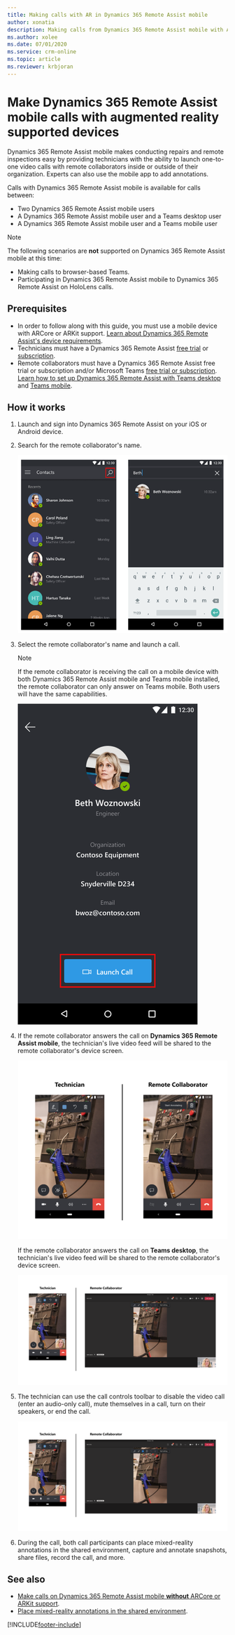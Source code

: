 ```yaml
---
title: Making calls with AR in Dynamics 365 Remote Assist mobile
author: xonatia
description: Making calls from Dynamics 365 Remote Assist mobile with AR support 
ms.author: xolee
ms.date: 07/01/2020 
ms.service: crm-online
ms.topic: article
ms.reviewer: krbjoran
---
```

# Make Dynamics 365 Remote Assist mobile calls with augmented reality supported devices

Dynamics 365 Remote Assist mobile makes conducting repairs and remote inspections easy by providing technicians with the ability to launch one-to-one video calls with remote collaborators inside or outside of their organization. Experts can also use the mobile app to add annotations.

Calls with Dynamics 365 Remote Assist mobile is available for calls between:

- Two Dynamics 365 Remote Assist mobile users
- A Dynamics 365 Remote Assist mobile user and a Teams desktop user
- A Dynamics 365 Remote Assist mobile user and a Teams mobile user

> [!NOTE]
> The following scenarios are **not** supported on Dynamics 365 Remote Assist mobile at this time:
>
> - Making calls to browser-based Teams.
> - Participating in Dynamics 365 Remote Assist mobile to Dynamics 365 Remote Assist on HoloLens calls.

## Prerequisites

- In order to follow along with this guide, you must use a mobile device with ARCore or ARKit support. [Learn about Dynamics 365 Remote Assist's device requirements](../requirements.md).
- Technicians must have a Dynamics 365 Remote Assist [free trial](../try-remote-assist.md) or [subscription](../buy-remote-assist.md).
- Remote collaborators must have a Dynamics 365 Remote Assist free trial or subscription and/or Microsoft Teams [free trial or subscription](https://www.microsoft.com/microsoft-365/microsoft-teams/group-chat-software). [Learn how to set up Dynamics 365 Remote Assist with Teams desktop](../teams-pc-all.md) and [Teams mobile](../teams-mobile-all.md).

## How it works

1. Launch and sign into Dynamics 365 Remote Assist on your iOS or Android device.

2. Search for the remote collaborator's name.

   ![Screenshot of Dynamics 365 Remote Assist mobile, showing the contacts screen and highlighting the search icon.](./media/calls_2.png "Search")

3. Select the remote collaborator's name and launch a call.

   > [!NOTE]
   > If the remote collaborator is receiving the call on a mobile device with both Dynamics 365 Remote Assist mobile and Teams mobile installed, the remote collaborator can only answer on Teams mobile. Both users will have the same capabilities.

   ![Screenshot of Dynamics 365 Remote Assist mobile showing the Launch Call button.](./media/calls_3.png)

4. If the remote collaborator answers the call on **Dynamics 365 Remote Assist mobile**, the technician's live video feed will be shared to the remote collaborator's device screen.

   ![Screenshot of Dynamics 365 Remote Assist mobile to Dynamics 365 Remote Assist mobile call.](./media/ram-ram_toolbar.png)

   If the remote collaborator answers the call on **Teams desktop**, the technician's live video feed will be shared to the remote collaborator's device screen.

   ![Screenshot of a Dynamics 365 Remote Assist mobile to Microsoft Teams call.](./media/ram-teams-video.png)

5. The technician can use the call controls toolbar to disable the video call (enter an audio-only call), mute themselves in a call, turn on their speakers, or end the call. 

   ![Screenshot of a Dynamics 365 Remote Assist mobile to Microsoft Teams call.](./media/ram-teams-video.png)

6. During the call, both call participants can place mixed-reality annotations in the shared environment, capture and annotate snapshots, share files, record the call, and more.

## See also

- [Make calls on Dynamics 365 Remote Assist mobile **without** ARCore or ARKit support](./calls-using-devices-without-ar.md).
- [Place mixed-reality annotations in the shared environment](./annotate-shared-environment.md).


[!INCLUDE[footer-include](../../includes/footer-banner.md)]
